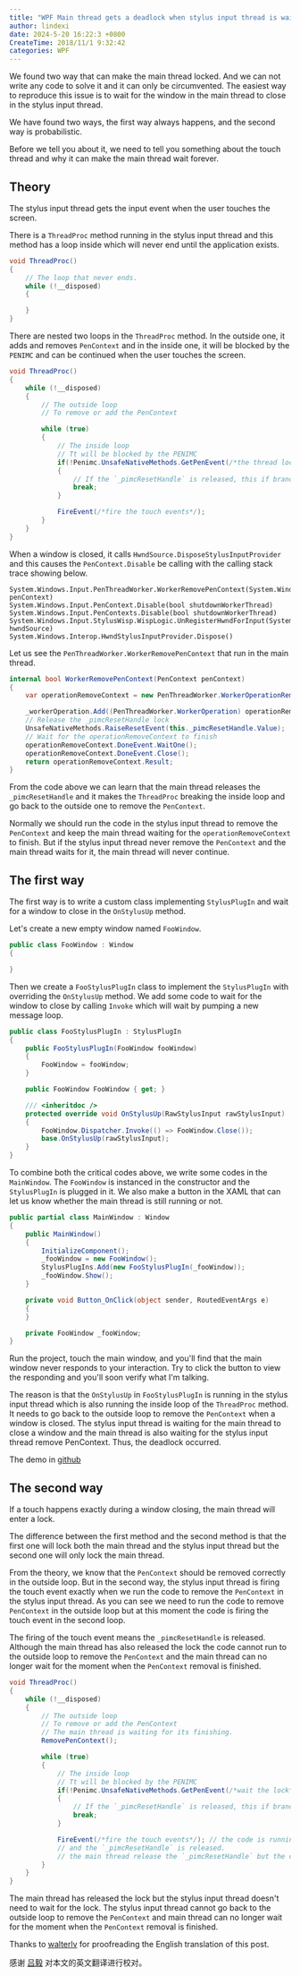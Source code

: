 ```yaml
---
title: "WPF Main thread gets a deadlock when stylus input thread is waiting for the window to close"
author: lindexi
date: 2024-5-20 16:22:3 +0800
CreateTime: 2018/11/1 9:32:42
categories: WPF
---
```


We found two way that can make the main thread locked. And we can not write any code to solve it and it can only be circumvented.
The easiest way to reproduce this issue is to wait for the window in the main thread to close in the stylus input thread.

<!--more-->


<!-- CreateTime:2018/11/1 9:32:42 -->

<!-- csdn -->

We have found two ways, the first way always happens, and the second way is probabilistic.

Before we tell you about it, we need to tell you something about the touch thread and why it can make the main thread wait forever.

## Theory

The stylus input thread gets the input event when the user touches the screen.

There is a `ThreadProc` method running in the stylus input thread and this method has a loop inside which will never end until the application exists.

```csharp
void ThreadProc()
{
    // The loop that never ends.
    while (!__disposed)
    {

    }
}
```

There are nested two loops in the `ThreadProc` method. In the outside one, it adds and removes `PenContext` and in the inside one, it will be blocked by the `PENIMC` and can be continued when the user touches the screen.

```csharp
void ThreadProc()
{
    while (!__disposed)
    {
    	// The outside loop
    	// To remove or add the PenContext

    	while (true)
    	{
    		// The inside loop
    		// Tt will be blocked by the PENIMC
    		if(!Penimc.UnsafeNativeMethods.GetPenEvent(/*the thread locker*/))
    		{
    			// If the `_pimcResetHandle` is released, this if branch will enter so the inside loop will end with the `break` and the code runs back to the outside loop.
    			break;
    		}

    		FireEvent(/*fire the touch events*/);
    	}
    }
}
```

When a window is closed, it calls `HwndSource.DisposeStylusInputProvider` and this causes the `PenContext.Disable` be calling with the calling stack trace showing below.

```
System.Windows.Input.PenThreadWorker.WorkerRemovePenContext(System.Windows.Input.PenContext penContext) 
System.Windows.Input.PenContext.Disable(bool shutdownWorkerThread) 
System.Windows.Input.PenContexts.Disable(bool shutdownWorkerThread) 
System.Windows.Input.StylusWisp.WispLogic.UnRegisterHwndForInput(System.Windows.Interop.HwndSource hwndSource) 
System.Windows.Interop.HwndStylusInputProvider.Dispose() 
```

Let us see the `PenThreadWorker.WorkerRemovePenContext` that run in the main thread.

```csharp
internal bool WorkerRemovePenContext(PenContext penContext)
{
    var operationRemoveContext = new PenThreadWorker.WorkerOperationRemoveContext(penContext, this);

    _workerOperation.Add((PenThreadWorker.WorkerOperation) operationRemoveContext);
    // Release the _pimcResetHandle lock 
    UnsafeNativeMethods.RaiseResetEvent(this._pimcResetHandle.Value);
    // Wait for the operationRemoveContext to finish
    operationRemoveContext.DoneEvent.WaitOne();
    operationRemoveContext.DoneEvent.Close();
    return operationRemoveContext.Result;
}
```

From the code above we can learn that the main thread releases the `_pimcResetHandle` and it makes the `ThreadProc` breaking the inside loop and go back to the outside one to remove the `PenContext`.

Normally we should run the code in the stylus input thread to remove the `PenContext` and keep the main thread waiting for the `operationRemoveContext` to finish. But if the stylus input thread never remove the `PenContext` and the main thread waits for it, the main thread will never continue.

## The first way

The first way is to write a custom class implementing `StylusPlugIn` and wait for a window to close in the `OnStylusUp` method.

Let's create a new empty window named `FooWindow`.


```csharp
public class FooWindow : Window
{

}
```

Then we create a `FooStylusPlugIn` class to implement the `StylusPlugIn` with overriding the `OnStylusUp` method. We add some code to wait for the window to close by calling `Invoke` which will wait by pumping a new message loop.

```csharp
public class FooStylusPlugIn : StylusPlugIn
{
    public FooStylusPlugIn(FooWindow fooWindow)
    {
    	FooWindow = fooWindow;
    }

    public FooWindow FooWindow { get; }

    /// <inheritdoc />
    protected override void OnStylusUp(RawStylusInput rawStylusInput)
    {
        FooWindow.Dispatcher.Invoke(() => FooWindow.Close());
        base.OnStylusUp(rawStylusInput);
    }
}
```

To combine both the critical codes above, we write some codes in the `MainWindow`. The `FooWindow` is instanced in the constructor and the `StylusPlugIn` is plugged in it. We also make a button in the XAML that can let us know whether the main thread is still running or not.

```csharp
public partial class MainWindow : Window
{
    public MainWindow()
    {
        InitializeComponent();
        _fooWindow = new FooWindow();
        StylusPlugIns.Add(new FooStylusPlugIn(_fooWindow));
        _fooWindow.Show();
    }

    private void Button_OnClick(object sender, RoutedEventArgs e)
    {
    }

    private FooWindow _fooWindow;
}
```

Run the project, touch the main window, and you'll find that the main window never responds to your interaction. Try to click the button to view the responding and you'll soon verify what I'm talking.

The reason is that the `OnStylusUp` in `FooStylusPlugIn` is running in the stylus input thread which is also running the inside loop of the `ThreadProc` method. It needs to go back to the outside loop to remove the `PenContext` when a window is closed. The stylus input thread is waiting for the main thread to close a window and the main thread is also waiting for the stylus input thread remove PenContext. Thus, the deadlock occurred.

The demo in [github](https://github.com/dotnet-campus/wpf-issues/tree/master/MainThreadDeadlockWithStylusInputThread/MainThreadDeadlockWhenTouchThreadWaitForWindowClosed)

## The second way

If a touch happens exactly during a window closing, the main thread will enter a lock.

The difference between the first method and the second method is that the first one will lock both the main thread and the stylus input thread but the second one will only lock the main thread.

From the theory, we know that the `PenContext` should be removed correctly in the outside loop. But in the second way, the stylus input thread is firing the touch event exactly when we run the code to remove the `PenContext` in the stylus input thread. As you can see we need to run the code to remove `PenContext` in the outside loop but at this moment the code is firing the touch event in the second loop.

The firing of the touch event means the `_pimcResetHandle` is released. Although the main thread has also released the lock the code cannot run to the outside loop to remove the `PenContext` and the main thread can no longer wait for the moment when the `PenContext` removal is finished.


```csharp
void ThreadProc()
{
    while (!__disposed)
    {
      	// The outside loop
    	// To remove or add the PenContext
    	// The main thread is waiting for its finishing.
    	RemovePenContext();

    	while (true)
    	{
    		// The inside loop
    		// Tt will be blocked by the PENIMC
    		if(!Penimc.UnsafeNativeMethods.GetPenEvent(/*wait the lock*/))
    		{
    			// If the `_pimcResetHandle` is released, this if branch will enter so the inside loop will end with the `break` and the code runs back to the outside loop.
    			break;
    		}

    		FireEvent(/*fire the touch events*/); // the code is running in this line
    		// and the `_pimcResetHandle` is released.
    		// the main thread release the `_pimcResetHandle` but the code can not go to RemovePenContext for it will no longer break. 
    	}
    }
}
```

The main thread has released the lock but the stylus input thread doesn't need to wait for the lock. The stylus input thread cannot go back to the outside loop to remove the `PenContext` and main thread can no longer wait for the moment when the `PenContext` removal is finished.

Thanks to [walterlv](https://blog.walterlv.com/) for proofreading the English translation of this post.

感谢 [吕毅](https://blog.walterlv.com/) 对本文的英文翻译进行校对。


